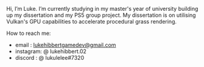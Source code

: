   Hi, I’m Luke.
  I’m currently studying in my master's year of university building up my dissertation and my PS5 group project.
  My dissertation is on utilising Vulkan's GPU capabilities to accelerate procedural grass rendering.

  
  How to reach me:
-   email    : lukehibbertgamedev@gmail.com
-   instagram: @ lukehibbert.02
-   discord  : @ lukulelee#7320

<!---
lukehibbertgamedev/lukehibbertgamedev is a ✨ special ✨ repository because its `README.md` (this file) appears on your GitHub profile.
You can click the Preview link to take a look at your changes.
--->
